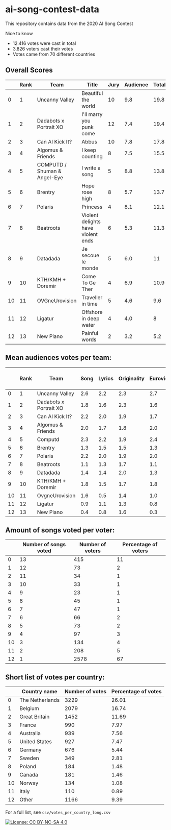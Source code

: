 # ai-song-contest-data
This repository contains data from the 2020 AI Song Contest

Nice to know
-	12.416 votes were cast in total
-	3.826 voters cast their votes
-	Votes came from 70 different countries


## Overall Scores

|    | Rank | Team                         | Title                              | Jury | Audience | Total |
| -- | ---- | ---------------------------- | ---------------------------------- | ---- | -------- | ----- |
| 0  | 1    | Uncanny Valley               | Beautiful the world                | 10   | 9.8      | 19.8  |
| 1  | 2    | Dadabots x Portrait XO       | I'll marry you punk come           | 12   | 7.4      | 19.4  |
| 2  | 3    | Can AI Kick It?              | Abbus                              | 10   | 7.8      | 17.8  |
| 3  | 4    | Algomus & Friends            | I keep counting                    | 8    | 7.5      | 15.5  |
| 4  | 5    | COMPUTD / Shuman & Angel-Eye | I write a song                     | 5    | 8.8      | 13.8  |
| 5  | 6    | Brentry                      | Hope rose high                     | 8    | 5.7      | 13.7  |
| 6  | 7    | Polaris                      | Princess                           | 4    | 8.1      | 12.1  |
| 7  | 8    | Beatroots                    | Violent delights have violent ends | 6    | 5.3      | 11.3  |
| 8  | 9    | Datadada                     | Je secoue le monde                 | 5    | 6.0      | 11    |
| 9  | 10   | KTH/KMH + Doremir            | Come To Ge Ther                    | 4    | 6.9      | 10.9  |
| 10 | 11   | OVGneUrovision               | Traveller in time                  | 5    | 4.6      | 9.6   |
| 11 | 12   | Ligatur                      | Offshore in deep water             | 4    | 4.0      | 8     |
| 12 | 13   | New Piano                    | Painful words                      | 2    | 3.2      | 5.2   |

## Mean audiences votes per team:

|    | Rank | Team                   | Song | Lyrics | Originality | Eurovisioness | Total audience vote |
| -- | ---- | ---------------------- | ---- | ------ | ----------- | ------------- | ------------------- |
| 0  | 1    | Uncanny Valley         | 2.6  | 2.2    | 2.3         | 2.7           | 9.8                 |
| 1  | 2    | Dadabots x Portrait XO | 1.8  | 1.6    | 2.3         | 1.6           | 7.4                 |
| 2  | 3    | Can AI Kick It?        | 2.2  | 2.0    | 1.9         | 1.7           | 7.8                 |
| 3  | 4    | Algomus & Friends      | 2.0  | 1.7    | 1.8         | 2.0           | 7.5                 |
| 4  | 5    | Computd                | 2.3  | 2.2    | 1.9         | 2.4           | 8.8                 |
| 5  | 6    | Brentry                | 1.3  | 1.5    | 1.5         | 1.3           | 5.7                 |
| 6  | 7    | Polaris                | 2.2  | 2.0    | 1.9         | 2.0           | 8.1                 |
| 7  | 8    | Beatroots              | 1.1  | 1.3    | 1.7         | 1.1           | 8.3                 |
| 8  | 9    | Datadada               | 1.4  | 1.4    | 2.0         | 1.3           | 6.0                 |
| 9  | 10   | KTH/KMH + Doremir      | 1.8  | 1.5    | 1.7         | 1.8           | 6.9                 |
| 10 | 11   | OvgneUrovision         | 1.6  | 0.5    | 1.4         | 1.0           | 4.6                 |
| 11 | 12   | Ligatur                | 0.9  | 1.1    | 1.3         | 0.8           | 4.0                 |
| 12 | 13   | New Piano              | 0.4  | 0.8    | 1.6         | 0.3           | 3.2                 |

## Amount of songs voted per voter:

|    | Number of songs voted | Number of voters | Percentage of voters |
| -- | --------------------- | ---------------- | -------------------- |
| 0  | 13                    | 415              | 11                   |
| 1  | 12                    | 73               | 2                    |
| 2  | 11                    | 34               | 1                    |
| 3  | 10                    | 33               | 1                    |
| 4  | 9                     | 23               | 1                    |
| 5  | 8                     | 45               | 1                    |
| 6  | 7                     | 47               | 1                    |
| 7  | 6                     | 66               | 2                    |
| 8  | 5                     | 73               | 2                    |
| 9  | 4                     | 97               | 3                    |
| 10 | 3                     | 134              | 4                    |
| 11 | 2                     | 208              | 5                    |
| 12 | 1                     | 2578             | 67                   |

## Short list of votes per country:

|    | Country name    | Number of votes | Percentage of votes |
| -- | --------------- | --------------- | ------------------- |
| 0  | The Netherlands | 3229            | 26.01               |
| 1  | Belgium         | 2079            | 16.74               |
| 2  | Great Britain   | 1452            | 11.69               |
| 3  | France          | 990             | 7.97                |
| 4  | Australia       | 939             | 7.56                |
| 5  | United States   | 927             | 7.47                |
| 6  | Germany         | 676             | 5.44                |
| 7  | Sweden          | 349             | 2.81                |
| 8  | Poland          | 184             | 1.48                |
| 9  | Canada          | 181             | 1.46                |
| 10 | Norway          | 134             | 1.08                |
| 11 | Italy           | 110             | 0.89                |
| 12 | Other           | 1166            | 9.39                |

For a full list, see `csv/votes_per_country_long.csv`

[![License: CC BY-NC-SA 4.0](https://img.shields.io/badge/License-CC%20BY--NC--SA%204.0-lightgrey.svg)](https://creativecommons.org/licenses/by-nc-sa/4.0/)

